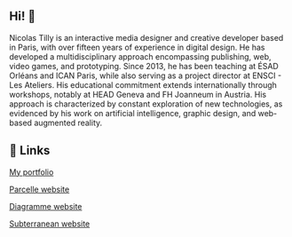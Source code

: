 ## Hi! 👋

Nicolas Tilly is an interactive media designer and creative developer based in Paris, with over fifteen years of experience in digital design. He has developed a multidisciplinary approach encompassing publishing, web, video games, and prototyping. Since 2013, he has been teaching at ÉSAD Orléans and ICAN Paris, while also serving as a project director at ENSCI - Les Ateliers. His educational commitment extends internationally through workshops, notably at HEAD Geneva and FH Joanneum in Austria.
His approach is characterized by constant exploration of new technologies, as evidenced by his work on artificial intelligence, graphic design, and web-based augmented reality.

## 🔗 Links

[My portfolio](https://nicolastilly.fr/)

[Parcelle website](https://nicolastilly.fr/parcelle/)

[Diagramme website](https://nicolastilly.fr/diagramme/)

[Subterranean website](https://nicolastilly.fr/subterranean-dreams/)

